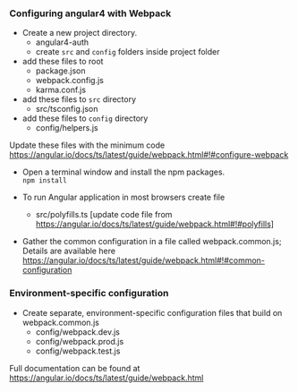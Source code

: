 ### Configuring angular4 with Webpack

 - Create a new project directory.
    * angular4-auth
    * create `src` and `config` folders inside project folder
 - add these files to root     
    - package.json
    - webpack.config.js
    - karma.conf.js
 - add these files to `src` directory
    - src/tsconfig.json
 - add these files to `config` directory    
    - config/helpers.js
    
 Update these files with the minimum code https://angular.io/docs/ts/latest/guide/webpack.html#!#configure-webpack

- Open a terminal window and install the npm packages.  
  `npm install`

- To run Angular application in most browsers create file
    - src/polyfills.ts [update code file from https://angular.io/docs/ts/latest/guide/webpack.html#!#polyfills]  

- Gather the common configuration in a file called webpack.common.js; Details are available here https://angular.io/docs/ts/latest/guide/webpack.html#!#common-configuration

### Environment-specific configuration

- Create separate, environment-specific configuration files that build on webpack.common.js
  - config/webpack.dev.js
  - config/webpack.prod.js
  - config/webpack.test.js

Full documentation can be found at https://angular.io/docs/ts/latest/guide/webpack.html    
